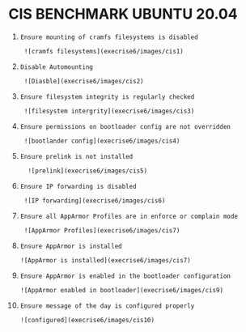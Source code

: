 # CIS BENCHMARK UBUNTU 20.04


1. `Ensure mounting of cramfs filesystems is disabled `

        ![cramfs filesystems](execrise6/images/cis1)
        
2. `Disable Automounting `

        ![Diasble](execrise6/images/cis2)
    
3. `Ensure filesystem integrity is regularly checked`

        ![filesystem intergrity](execrise6/images/cis3)
        
4. `Ensure permissions on bootloader config are not overridden`

        ![bootlander config](execrise6/images/cis4)

5. `Ensure prelink is not installed`

         ![prelink](execrise6/images/cis5)
         
6. `Ensure IP forwarding is disabled`

        ![IP forwarding](execrise6/images/cis6)
        
7. `Ensure all AppArmor Profiles are in enforce or complain mode`

        ![AppArmor Profiles](execrise6/images/cis7)
        
8. `Ensure AppArmor is installed`

       ![AppArmor is installed](execrise6/images/cis7)
       
9. `Ensure AppArmor is enabled in the bootloader configuration`

       ![AppArmor enabled in bootloader](execrise6/images/cis9)
       
10. `Ensure message of the day is configured properly`

        ![configured](execrise6/images/cis10)

       

    